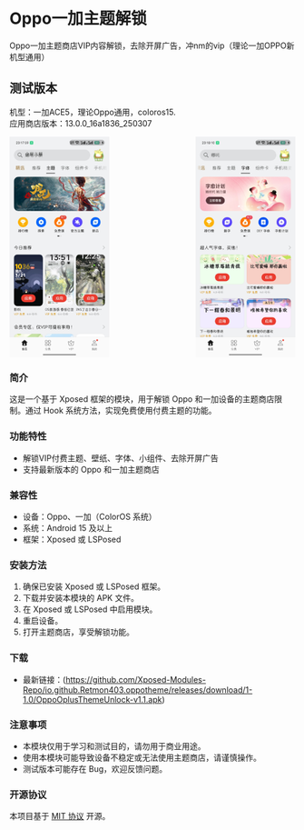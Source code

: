 # Oppo一加主题解锁

Oppo一加主题商店VIP内容解锁，去除开屏广告，冲nm的vip（理论一加OPPO新机型通用）

## 测试版本

机型：一加ACE5，理论Oppo通用，coloros15.  
应用商店版本：13.0.0_16a1836_250307


<div style="display: flex; justify-content: space-between;">
  <img src="https://github.com/Retmon403/OppoOplusThemeUnlock/blob/main/p1.png" alt="图片1" width="35%" />
  <img src="https://github.com/Retmon403/OppoOplusThemeUnlock/blob/main/p2.png" alt="图片2" width="35%" />
</div>

### 简介

这是一个基于 Xposed 框架的模块，用于解锁 Oppo 和一加设备的主题商店限制。通过 Hook 系统方法，实现免费使用付费主题的功能。

### 功能特性

- 解锁VIP付费主题、壁纸、字体、小组件、去除开屏广告
- 支持最新版本的 Oppo 和一加主题商店

### 兼容性

- 设备：Oppo、一加（ColorOS 系统）
- 系统：Android 15 及以上
- 框架：Xposed 或 LSPosed

### 安装方法

1. 确保已安装 Xposed 或 LSPosed 框架。
2. 下载并安装本模块的 APK 文件。
3. 在 Xposed 或 LSPosed 中启用模块。
4. 重启设备。
5. 打开主题商店，享受解锁功能。

### 下载

- 最新链接：(https://github.com/Xposed-Modules-Repo/io.github.Retmon403.oppotheme/releases/download/1-1.0/OppoOplusThemeUnlock-v1.1.apk)

### 注意事项

- 本模块仅用于学习和测试目的，请勿用于商业用途。
- 使用本模块可能导致设备不稳定或无法使用主题商店，请谨慎操作。
- 测试版本可能存在 Bug，欢迎反馈问题。

### 开源协议

本项目基于 [MIT 协议](https://opensource.org/licenses/MIT) 开源。
